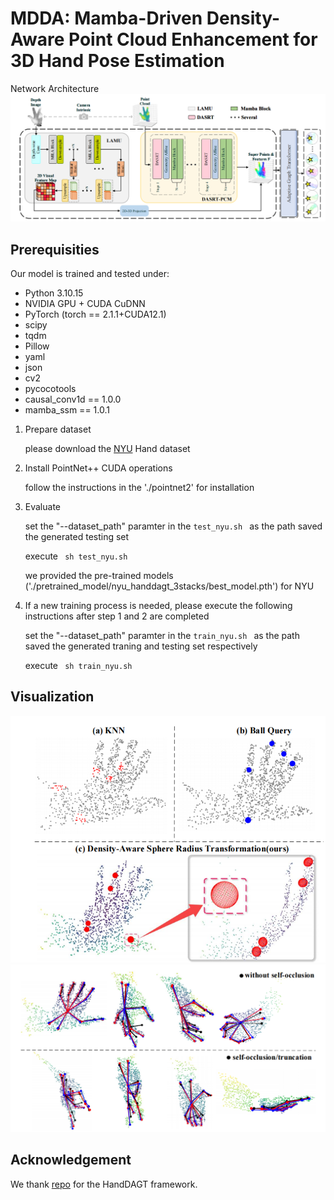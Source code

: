 # MDDA: Mamba-Driven Density-Aware Point Cloud Enhancement for 3D Hand Pose Estimation

Network Architecture
![image](MDDA.png)


## Prerequisities
Our model is trained and tested under:
* Python 3.10.15
* NVIDIA GPU + CUDA CuDNN
* PyTorch (torch == 2.1.1+CUDA12.1)
* scipy
* tqdm
* Pillow
* yaml
* json
* cv2
* pycocotools
* causal_conv1d == 1.0.0
* mamba_ssm == 1.0.1

1. Prepare dataset 

    please download the [NYU](https://jonathantompson.github.io/NYU_Hand_Pose_Dataset.htm) Hand dataset

2. Install PointNet++ CUDA operations

    follow the instructions in the './pointnet2' for installation 

3. Evaluate

    set the "--dataset_path" paramter in the ```test_nyu.sh ``` as the path saved the generated testing set

    execute ``` sh test_nyu.sh```

    we provided the pre-trained models ('./pretrained_model/nyu_handdagt_3stacks/best_model.pth') for NYU

4. If a new training process is needed, please execute the following instructions after step 1 and 2 are completed

    set the "--dataset_path" paramter in the ```train_nyu.sh ``` as the path saved the generated traning and testing set respectively

    execute ``` sh train_nyu.sh```



## Visualization
![image](vis/DASRT.png)
![image](vis/real-sample.png)

## Acknowledgement

We thank [repo](https://github.com/cwc1260/HandDAGT) for the HandDAGT framework.
